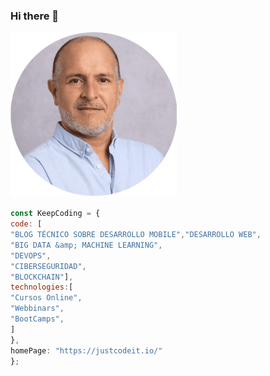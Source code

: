 
### Hi there 👋


![This is me](https://github.com/frankper2001/frankper2001/blob/main/FotoCarnetCircular2%20(1).png)
```javascript
const KeepCoding = {
code: [
"BLOG TÉCNICO SOBRE DESARROLLO MOBILE","DESARROLLO WEB",
"BIG DATA &amp; MACHINE LEARNING",
"DEVOPS",
"CIBERSEGURIDAD",
"BLOCKCHAIN"],
technologies:[
"Cursos Online",
"Webbinars",
"BootCamps",
]
},
homePage: "https://justcodeit.io/"
};
``````
